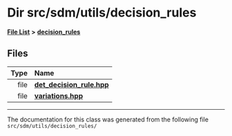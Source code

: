 
<NavBar active_item_id="2"/>

# Dir src/sdm/utils/decision\_rules


[**File List**](files.md) **>** [**decision\_rules**](dir_4983fd2ecc8cc6698afce148812a6aba.md)











## Files

| Type | Name |
| ---: | :--- |
| file | [**det\_decision\_rule.hpp**](det__decision__rule_8hpp.md) <br> |
| file | [**variations.hpp**](variations_8hpp.md) <br> |


















------------------------------
The documentation for this class was generated from the following file `src/sdm/utils/decision_rules/`